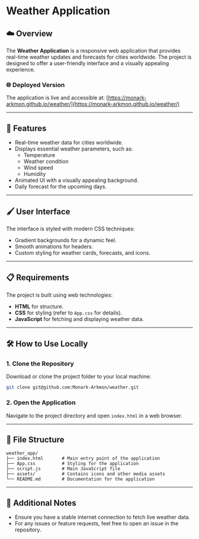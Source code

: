 # Weather Application

## ☁️ Overview
The **Weather Application** is a responsive web application that provides real-time weather updates and forecasts for cities worldwide. The project is designed to offer a user-friendly interface and a visually appealing experience.

### 🌐 Deployed Version
The application is live and accessible at:
[https://monark-arkmon.github.io/weather/](https://monark-arkmon.github.io/weather/)

---

## 🚀 Features
- Real-time weather data for cities worldwide.
- Displays essential weather parameters, such as:
  - Temperature
  - Weather condition
  - Wind speed
  - Humidity
- Animated UI with a visually appealing background.
- Daily forecast for the upcoming days.

---

## 🖌️ User Interface
The interface is styled with modern CSS techniques:
- Gradient backgrounds for a dynamic feel.
- Smooth animations for headers.
- Custom styling for weather cards, forecasts, and icons.

---

## 📋 Requirements
The project is built using web technologies:
- **HTML** for structure.
- **CSS** for styling (refer to `App.css` for details).
- **JavaScript** for fetching and displaying weather data.

---

## 🛠️ How to Use Locally
### 1. Clone the Repository
Download or clone the project folder to your local machine:
```bash
git clone git@github.com:Monark-Arkmon/weather.git
```

### 2. Open the Application
Navigate to the project directory and open `index.html` in a web browser.

---

## 📂 File Structure
```
weather_app/
├── index.html       # Main entry point of the application
├── App.css          # Styling for the application
├── script.js        # Main JavaScript file
├── assets/          # Contains icons and other media assets
└── README.md        # Documentation for the application
```

---

## 📌 Additional Notes
- Ensure you have a stable internet connection to fetch live weather data.
- For any issues or feature requests, feel free to open an issue in the repository.
